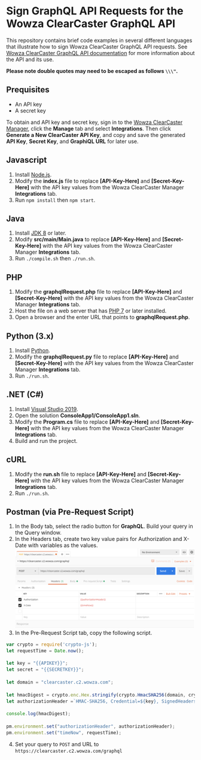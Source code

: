 # Sign GraphQL API Requests for the Wowza ClearCaster GraphQL API

This repository contains brief code examples in several different languages that illustrate how to sign Wowza ClearCaster GraphQL API requests. See [Wowza ClearCaster GraphQL API documentation](https://www.wowza.com/docs/wowza-clearcaster-graphql-api) for more information about the API and its use.

**Please note double quotes may need to be escaped as follows `\\\"`.**

## Prequisites
- An API key
- A secret key

To obtain and API key and secret key, sign in to the [Wowza ClearCaster Manager](https://clearcaster.wowza.com), click the **Manage** tab and select **Integrations**. Then click **Generate a New ClearCaster API Key**, and copy and save the generated **API Key**, **Secret Key**, and **GraphiQL URL** for later use.

## Javascript
  1. Install [Node.js](https://nodejs.org/).
  2. Modify the **index.js** file to replace **[API-Key-Here]** and **[Secret-Key-Here]** with the API key values from the Wowza ClearCaster Manager **Integrations** tab.
  3. Run `npm install` then `npm start`.

## Java
  1. Install [JDK 8](https://www.oracle.com/java/technologies/) or later.
  2. Modify **src/main/Main.java** to replace **[API-Key-Here]** and **[Secret-Key-Here]** with the API key values from the Wowza ClearCaster Manager **Integrations** tab.
  3. Run `./compile.sh` then `./run.sh`.

## PHP
  1. Modify the **graphqlRequest.php** file to replace **[API-Key-Here]** and **[Secret-Key-Here]** with the API key values from the Wowza ClearCaster Manager  **Integrations** tab.
  2. Host the file on a web server that has [PHP 7](https://www.php.net/) or later installed.
  3. Open a browser and the enter URL that points to **graphqlRequest.php**.

## Python (3.x)
  1. Install [Python](https://www.python.org/).
  2. Modify the **graphqlRequest.py** file to replace **[API-Key-Here]** and **[Secret-Key-Here]** with the API key values from the Wowza ClearCaster Manager **Integrations** tab.
  3. Run `./run.sh`.

## .NET (C#)
  1. Install [Visual Studio 2019](https://visualstudio.microsoft.com/vs/).
  2. Open the solution **ConsoleApp1/ConsoleApp1.sln**.
  3. Modify the **Program.cs** file to replace **[API-Key-Here]** and **[Secret-Key-Here]** with the API key values from the Wowza ClearCaster Manager **Integrations** tab.
  4. Build and run the project.

## cURL
  1. Modify the **run.sh** file to replace **[API-Key-Here]** and **[Secret-Key-Here]** with the API key values from the Wowza ClearCaster Manager **Integrations** tab.
  2. Run `./run.sh`.
  
## Postman (via Pre-Request Script)
  1. In the Body tab, select the radio button for **GraphQL**. Build your query in the Query window.
  2. In the Headers tab, create two key value pairs for Authorization and X-Date with variables as the values.
![Postman header tab with 2 key value pair headers](Postman-Headers.PNG)
  3. In the Pre-Request Script tab, copy the following script. 

```JavaScript
var crypto = require('crypto-js');
let requestTime = Date.now();

let key = "{{APIKEY}}";
let secret = "{{SECRETKEY}}";

let domain = "clearcaster.c2.wowza.com";

let hmacDigest = crypto.enc.Hex.stringify(crypto.HmacSHA256(domain, crypto.HmacSHA256(requestTime.toString(), secret)));
let authorizationHeader =`HMAC-SHA256, Credential=${key}, SignedHeaders=host;x-date, Signature=${hmacDigest}`;

console.log(hmacDigest);

pm.environment.set("authorizationHeader", authorizationHeader);
pm.environment.set("timeNow", requestTime);
```
  4. Set your query to `POST` and URL to `https://clearcaster.c2.wowza.com/graphql`
